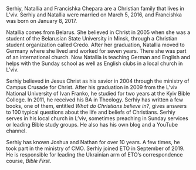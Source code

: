 Serhiy, Natallia and Francishka Chepara are a Christian family that lives in L’viv. Serhiy and Natallia were married on March 5, 2016, and Francishka was born on January 8, 2017.

Natallia comes from Belarus. She believed in Christ in 2005 when she was a student of the Belarusian State University in Minsk, through a Christian student organization called Credo. After her graduation, Natallia moved to Germany where she lived and worked for seven years. There she was part of an international church. Now Natallia is teaching German and English and helps with the Sunday school as well as English clubs in a local church in L’viv.

Serhiy believed in Jesus Christ as his savior in 2004 through the ministry of Campus Crusade for Christ. After his graduation in 2009 from the L’viv National University of Ivan Franko, he studied for two years at the Kyiv Bible College. In 2011, he received his BA in Theology. Serhiy has written a few books, one of them, entitled *What do Christians believe in?*, gives answers to 100 typical questions about the life and beliefs of Christians. Serhiy serves in his local church in L’viv, sometimes preaching in Sunday services or leading Bible study groups. He also has his own blog and a YouTube channel.

Serhiy has known Joshua and Nathan for over 10 years. A few times, he took part in the ministry of CMO. Serhiy joined ETO in September of  2019. He is responsible for leading the Ukrainian arm of ETO’s correspondence course, *Bible First*.
